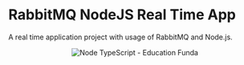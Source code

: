 # RabbitMQ NodeJS Real Time App

A real time application project with usage of RabbitMQ and Node.js.

<p align="center">
  <img src="https://image.ibb.co/nAd9OF/logos.png" alt="Node TypeScript - Education Funda"/>
</p>
